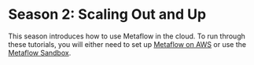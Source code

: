# Season 2: Scaling Out and Up

This season introduces how to use Metaflow in the cloud. To run through these tutorials, you will either need to set up [Metaflow on AWS](/getting-started/infrastructure) or use the [Metaflow Sandbox](https://outerbounds.com/sandbox/).